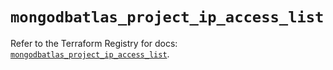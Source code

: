 # `mongodbatlas_project_ip_access_list`

Refer to the Terraform Registry for docs: [`mongodbatlas_project_ip_access_list`](https://registry.terraform.io/providers/mongodb/mongodbatlas/1.36.0/docs/resources/project_ip_access_list).
